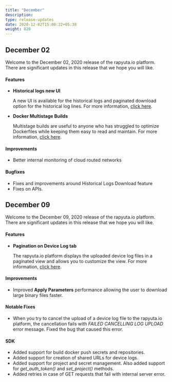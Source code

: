 ```yaml
---
title: "December"
description: 
type: release-updates
date: 2020-12-02T15:00:22+05:30
weight: 820
---
```



## December 02
Welcome to the December 02, 2020 release of the rapyuta.io platform. There
are significant updates in this release that we hope you will like.

#### Features
* **Historical logs new UI**

    A new UI is available for the historical logs and paginated download option for the historical log lines. For more information, [click here](/developer-guide/tooling-automation/logging/deployment-logs).

* **Docker Multistage Builds**

    Multistage builds are useful to anyone who has struggled to optimize Dockerfiles while keeping them easy to read and maintain. For more information, [click here](/developer-guide/create-software-packages/builds/#docker-mulitstage-build-support).

#### Improvements
	
- Better internal monitoring of cloud routed networks


#### Bugfixes

- Fixes and improvements around Historical Logs Download feature
- Fixes on APIs. 

## December 09

Welcome to the December 09, 2020 release of the rapyuta.io platform. There
are significant updates in this release that we hope you will like.

#### Features
* **Pagination on Device Log tab**

    The rapyuta.io platform displays the uploaded device log files in a paginated view and allows you to customize the view. For more information, [click here](/developer-guide/tooling-automation/logging/device-logs/#viewing-uploaded-log-files).


#### Improvements
	
- Improved **Apply Parameters** performance allowing the user to download large binary files faster.

#### Notable Fixes

- When you try to cancel the upload of a device log file to the rapyuta.io platform, the cancellation fails with *FAILED CANCELLING LOG UPLOAD* error message. Fixed the bug that caused this error.

#### SDK

- Added support for build docker push secrets and repositories.
- Added support for creation of shared URLs for device logs.
- Added support for project and secret management. Also added support for *get_auth_token()* and *set_project()* methods.
- Added retries in case of GET requests that fail with internal server error.
